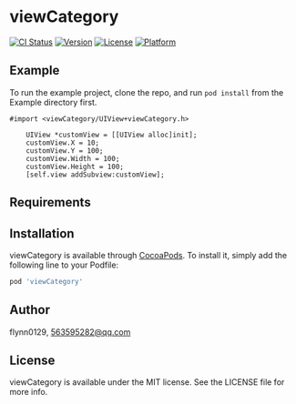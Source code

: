 # viewCategory

[![CI Status](https://img.shields.io/travis/flynn0129/viewCategory.svg?style=flat)](https://travis-ci.org/flynn0129/viewCategory)
[![Version](https://img.shields.io/cocoapods/v/viewCategory.svg?style=flat)](https://cocoapods.org/pods/viewCategory)
[![License](https://img.shields.io/cocoapods/l/viewCategory.svg?style=flat)](https://cocoapods.org/pods/viewCategory)
[![Platform](https://img.shields.io/cocoapods/p/viewCategory.svg?style=flat)](https://cocoapods.org/pods/viewCategory)

## Example

To run the example project, clone the repo, and run `pod install` from the Example directory first.

```
#import <viewCategory/UIView+viewCategory.h>
```

```
    UIView *customView = [[UIView alloc]init];
    customView.X = 10;
    customView.Y = 100;
    customView.Width = 100;
    customView.Height = 100;
    [self.view addSubview:customView];
```


## Requirements

## Installation

viewCategory is available through [CocoaPods](https://cocoapods.org). To install
it, simply add the following line to your Podfile:

```ruby
pod 'viewCategory'
```

## Author

flynn0129, 563595282@qq.com

## License

viewCategory is available under the MIT license. See the LICENSE file for more info.
